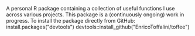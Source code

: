 A personal R package containing a collection of useful functions I use across various projects. This package is a (continuously ongoing) work in progress. 
To install the package directly from GitHub: 
install.packages("devtools")
devtools::install_github("EnricoToffalini/toffee")

